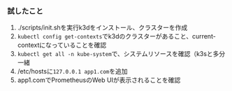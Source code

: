 ### 試したこと
1. ./scripts/init.shを実行k3dをインストール、クラスターを作成
2. `kubectl config get-contexts`でk3dのクラスターがあること、current-contextになっていることを確認
3. `kubectl get all -n kube-system`で、システムリソースを確認（k3sと多分一緒
4. /etc/hostsに`127.0.0.1 app1.com`を追加
5. app1.comでPrometheusのWeb UIが表示されることを確認